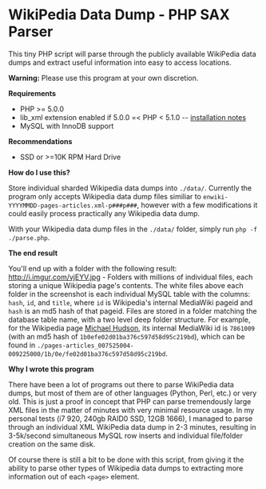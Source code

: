 WikiPedia Data Dump - PHP SAX Parser
====================================

This tiny PHP script will parse through the publicly available WikiPedia data dumps and extract useful information into easy to access locations.


**Warning:** Please use this program at your own discretion. 


**Requirements**

- PHP >= 5.0.0
- lib_xml extension enabled if 5.0.0 =< PHP < 5.1.0  -- [installation notes](http://www.php.net/manual/en/xmlreader.installation.php)
- MySQL with InnoDB support


**Recommendations**

- SSD or >=10K RPM Hard Drive


**How do I use this?**

Store individual sharded Wikipedia data dumps into `./data/`. Currently the program only accepts Wikipedia data dump files similiar to `enwiki-YYYYMMDD-pages-articles.xml-p###p###`, however with a few modifications it could easily process practically any Wikipedia data dump.

With your Wikipedia data dump files in the `./data/` folder, simply run `php -f ./parse.php`.


**The end result**

You'll end up with a folder with the following result: http://i.imgur.com/vjEYV.jpg - Folders with millions of individual files, each storing a unique Wikipedia page's contents. The white files above each folder in the screenshot is each individual MySQL table with the columns: `hash`, `id`, and `title`, where `id` is Wikipedia's internal MediaWiki pageid and `hash` is an md5 hash of that pageid. Files are stored in a folder matching the database table name, with a two level deep folder structure. For example, for the Wikipedia page [Michael Hudson](http://en.wikipedia.org/wiki/Mike_Hudson), its internal MediaWiki id is `7861009` (with an md5 hash of `1b0efe02d01ba376c597d58d95c219bd`), which can be found in `./pages-articles_007525004-009225000/1b/0e/fe02d01ba376c597d58d95c219bd`.


**Why I wrote this program**

There have been a lot of programs out there to parse WikiPedia data dumps, but most of them are of other languages (Python, Perl, etc.) or very old. This is just a proof in concept that PHP can parse tremendously large XML files in the matter of minutes with very minimal resource usage. In my personal tests (i7 920, 240gb RAID0 SSD, 12GB 1666), I managed to parse through an individual XML WikiPedia data dump in 2-3 minutes, resulting in 3-5k/second simultaneous MySQL row inserts and individual file/folder creation on the same disk.

Of course there is still a bit to be done with this script, from giving it the ability to parse other types of Wikipedia data dumps to extracting more information out of each `<page>` element.
